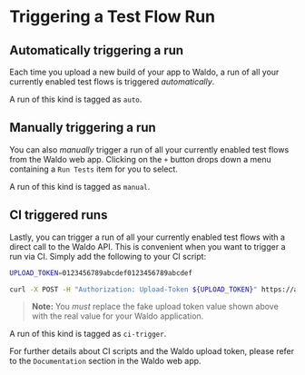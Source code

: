 # Triggering a Test Flow Run

## Automatically triggering a run

Each time you upload a new build of your app to Waldo, a run of all your
currently enabled test flows is triggered _automatically_.

A run of this kind is tagged as `auto`.

## Manually triggering a run

You can also _manually_ trigger a run of all your currently enabled test flows
from the Waldo web app. Clicking on the `+` button drops down a menu containing
a `Run Tests` item for you to select.

A run of this kind is tagged as `manual`.

## CI triggered runs

Lastly, you can trigger a run of all your currently enabled test flows with a
direct call to the Waldo API. This is convenient when you want to trigger a run
via CI. Simply add the following to your CI script:

```bash
UPLOAD_TOKEN=0123456789abcdef0123456789abcdef

curl -X POST -H "Authorization: Upload-Token ${UPLOAD_TOKEN}" https://api.waldo.io/suites
```

> **Note:** You _must_ replace the fake upload token value shown above with the
> real value for your Waldo application.

A run of this kind is tagged as `ci-trigger`.

For further details about CI scripts and the Waldo upload token, please refer
to the `Documentation` section in the Waldo web app.
